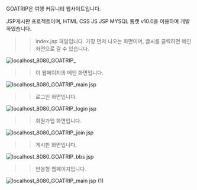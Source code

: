 GOATRIP은 여행 커뮤니티 웹사이트입니다.

JSP게시판 프로젝트이며, HTML CSS JS JSP MYSQL 톰캣 v10.0을 이용하여 개발하였습니다. 








>> index.jsp 파일입니다. 가장 먼저 나오는 화면이며, 글씨를 클릭하면 메인 화면으로 갈 수 있습니다.
>> 
![localhost_8080_GOATRIP_](https://user-images.githubusercontent.com/127868594/226675031-18da39f9-fda8-4296-9d26-1a8adfe024b0.png)






>> 이 웹페이지의 메인 화면입니다.
>> 
![localhost_8080_GOATRIP_main jsp](https://user-images.githubusercontent.com/127868594/226675408-d088b26b-5340-4cb9-9ce0-f552cd39f731.png)






>> 로그인 화면입니다.
>> 
![localhost_8080_GOATRIP_login jsp](https://user-images.githubusercontent.com/127868594/226675707-566895fd-e580-4270-88e5-0087b4e9dff4.png)







>> 회원가입 화면입니다.
>> 
![localhost_8080_GOATRIP_join jsp](https://user-images.githubusercontent.com/127868594/226675966-c7c578ea-fbcf-4e6f-b419-d0d6e96acaed.png)






>> 게시판 화면입니다.
>> 
![localhost_8080_GOATRIP_bbs jsp](https://user-images.githubusercontent.com/127868594/226676357-64c8b43e-9553-4ae4-a242-c46198811c30.png)






>> 반응형 웹페이지입니다.
>> 
![localhost_8080_GOATRIP_main jsp (1)](https://user-images.githubusercontent.com/127868594/226676742-9f58e8eb-8fb2-469d-bf8f-8898a68059ed.png)




